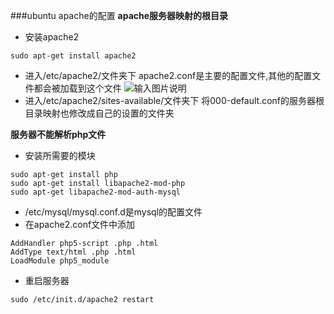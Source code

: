 ###ubuntu apache的配置
**apache服务器映射的根目录**
- 安装apache2
```
sudo apt-get install apache2
```
- 进入/etc/apache2/文件夹下
apache2.conf是主要的配置文件,其他的配置文件都会被加载到这个文件
![输入图片说明](http://git.oschina.net/uploads/images/2017/0222/195952_4ee5493f_815294.png "在这里输入图片标题")
- 进入/etc/apache2/sites-available/文件夹下
将000-default.conf的服务器根目录映射也修改成自己的设置的文件夹

**服务器不能解析php文件**
- 安装所需要的模块
```
sudo apt-get install php
sudo apt-get install libapache2-mod-php 
sudo apt-get libapache2-mod-auth-mysql
```
- /etc/mysql/mysql.conf.d是mysql的配置文件
- 在apache2.conf文件中添加
```
AddHandler php5-script .php .html
AddType text/html .php .html
LoadModule php5_module 
```
- 重启服务器
```
sudo /etc/init.d/apache2 restart
```